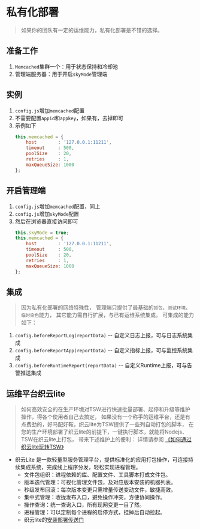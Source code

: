 
# 私有化部署

> 如果你的团队有一定的运维能力，私有化部署是不错的选择。


## 准备工作

1. `Memcached`集群一个：用于状态保持和冷却池
1. 管理端服务器：用于开启`skyMode`管理端


## 实例

1. `config.js`增加`memcached`配置
1. 不需要配置`appid`和`appkey`，如果有，去掉即可
1. 示例如下
    ```js
    this.memcached = {
        host        : '127.0.0.1:11211',
        timeout     : 500,
        poolSize    : 20,
        retries     : 1,
        maxQueueSize: 1000
    };
    ```


## 开启管理端

1. `config.js`增加`memcached`配置，同上
1. `config.js`增加`skyMode`配置
1. 然后在浏览器直接访问即可
    ```js
    this.skyMode = true;
    this.memcached = {
        host        : '127.0.0.1:11211',
        timeout     : 500,
        poolSize    : 20,
        retries     : 1,
        maxQueueSize: 1000
    };
    ```


## 集成

> 因为私有化部署的网络特殊性，
> 管理端只提供了最基础的`抓包`、`测试环境`、`临时染色`能力，
> 其它能力需自行扩展，与已有运维系统集成。
> 可集成的能力如下：

1. `config.beforeReportLog(reportData)` -- 自定义日志上报，可与日志系统集成
1. `config.beforeReportApp(reportData)` -- 自定义指标上报，可与监控系统集成
1. `config.beforeRuntimeReport(reportData)` -- 自定义Runtime上报，可与告警推送集成


## 运维平台织云lite

> 如何高效安全的在生产环境对TSW进行快速批量部署、起停和升级等维护操作，得各个使用者自己去搞定，
如果没有一个称手的运维平台，还是有点费劲的，好马配好鞍，织云lite为TSW提供了一些列自动打包的脚本，
在您的生产环境部署了织云lite的前提下，一键执行脚本，就能将Nodejs、TSW在织云lite上打包，
带来下述维护上的便利：
详情请参阅 [《如何通过织云lite玩转TSW》](http://bbs.coc.tencent.com/forum.php?mod=viewthread&tid=63)

- 织云Lite 是一款轻量型服务管理平台，提供标准化的应用打包操作，可连接持续集成系统，完成线上程序分发，轻松实现进程管理。
    - 文件包组织：进程依赖的库、配置文件、工具脚本打成文件包。
    - 版本迭代管理：可视化管理文件包，及对应版本安装的机器列表。
    - 秒级发布回滚：每次版本变更只需增量传送变动文件，敏捷高效。
    - 集中式管理：收拢发布入口，避免操作冲突，方便协同操作。
    - 操作查询：统一查询入口，所有现网变更一目了然。
    - 进程管理：可以定制每个进程的启停方式，挂掉后自动拉起。
    - 织云lite的[安装部署传送门](http://bbs.coc.tencent.com/forum.php?mod=viewthread&tid=24)



